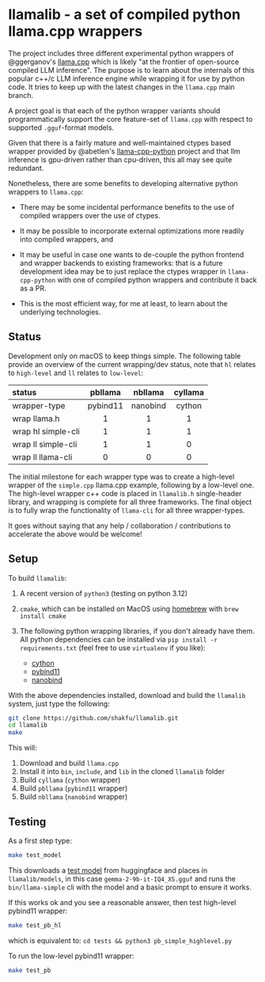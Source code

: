 # llamalib - a set of compiled python llama.cpp wrappers

The project includes three different experimental python wrappers of @ggerganov's [llama.cpp](https://github.com/ggerganov/llama.cpp) which is likely "at the frontier of open-source compiled LLM inference". The purpose is to learn about the internals of this popular c++/c LLM inference engine while wrapping it for use by python code. It tries to keep up with the latest changes in the `llama.cpp` main branch.

A project goal is that each of the python wrapper variants should programmatically support the core feature-set of `llama.cpp` with respect to supported `.gguf`-format models.

Given that there is a fairly mature and well-maintained ctypes based wrapper provided by @abetlen's [llama-cpp-python](https://github.com/abetlen/llama-cpp-python) project and that llm inference is gpu-driven rather than cpu-driven, this all may see quite redundant.

Nonetheless, there are some benefits to developing alternative python wrappers to `llama.cpp`:

- There may be some incidental performance benefits to the use of compiled wrappers over the use of ctypes.

- It may be possible to incorporate external optimizations more readily into compiled wrappers, and

- It may be useful in case one wants to de-couple the python frontend and wrapper backends to existing frameworks: that is a future development idea may be to just replace the ctypes wrapper in `llama-cpp-python` with one of compiled python wrappers and contribute it back as a PR.

- This is the most efficient way, for me at least, to learn about the underlying technologies.


## Status

Development only on macOS to keep things simple. The following table provide an overview of the current wrapping/dev status, note that `hl` relates to `high-level` and `ll` relates to `low-level`:


| status                       | pbllama       | nbllama       | cyllama       |
| :--------------------------- | :-----------: | :-----------: | :-----------: |
| wrapper-type                 | pybind11 	   | nanobind 	   | cython 	   |
| wrap llama.h         		   | 1 			   | 1 			   | 1 			   |
| wrap hl simple-cli  		   | 1 			   | 1 			   | 1 			   |
| wrap ll simple-cli    	   | 1 			   | 1 			   | 0 			   |
| wrap ll llama-cli     	   | 0 			   | 0 			   | 0 			   |
  

The initial milestone for each wrapper type was to create a high-level wrapper of the `simple.cpp` llama.cpp example, following by a low-level one. The high-level wrapper c++ code is placed in `llamalib.h` single-header library, and wrapping is complete for all three frameworks. The final object is to fully wrap the functionality of `llama-cli` for all three wrapper-types.

It goes without saying that any help / collaboration / contributions to accelerate the above would be welcome!


## Setup

To build `llamalib`:

1. A recent version of `python3` (testing on python 3.12)

2. `cmake`, which can be installed on MacOS using [homebrew]() with `brew install cmake`

3. The following python wrapping libraries, if you don't already have them. All python dependencies can be installed via `pip install -r requirements.txt` (feel free to use `virtualenv` if you like):

	- [cython](https://cython.org)
	- [pybind11](https://github.com/pybind/pybind11)
	- [nanobind](https://github.com/wjakob/nanobind)

With the above dependencies installed, download and build the `llamalib` system, just type the following:

```sh
git clone https://github.com/shakfu/llamalib.git
cd llamalib
make
```

This will:

1. Download and build `llama.cpp`
2. Install it into `bin`, `include`, and `lib` in the cloned `llamalib` folder
3. Build `cyllama` (`cython` wrapper)
4. Build `pbllama` (`pybind11` wrapper)
5. Build `nbllama` (`nanobind` wrapper)


## Testing

As a first step type:

```sh
make test_model
```

This downloads a [test model](https://huggingface.co/bartowski/gemma-2-9b-it-GGUF) from huggingface and places in `llamalib/models`, in this case `gemma-2-9b-it-IQ4_XS.gguf` and runs the `bin/llama-simple` cli with the model and a basic prompt to ensure it works.

If this works ok and you see a reasonable answer, then test high-level pybind11 wrapper:


```sh
make test_pb_hl
```

which is equivalent to: `cd tests && python3 pb_simple_highlevel.py`


To run the low-level pybind11 wrapper:

```sh
make test_pb
```


